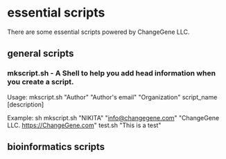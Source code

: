 # essential scripts
There are some essential scripts powered by ChangeGene LLC.

##  general scripts
### mkscript.sh - A Shell to help you add head information when you create a script.
Usage: mkscript.sh "Author" "Author's email" "Organization" script_name [description]

Example: sh mkscript.sh "NIKITA" "info@changegene.com" "ChangeGene LLC. https://ChangeGene.com" test.sh "This is a test"

##  bioinformatics scripts
